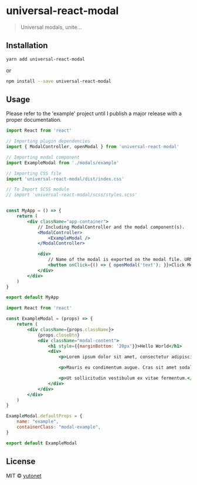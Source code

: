 # universal-react-modal

> Universal modals, unite...

<!-- [![NPM](https://img.shields.io/npm/v/universal-react-modal.svg)](https://www.npmjs.com/package/universal-react-modal) [![JavaScript Style Guide](https://img.shields.io/badge/code_style-standard-brightgreen.svg)](https://standardjs.com) -->

## Installation

```bash
yarn add universal-react-modal
```
or
```bash
npm install --save universal-react-modal
```

## Usage

Please refer to the 'example' project until I publish a major release with a proper documentation.

```jsx
import React from 'react'

// Importing plugin dependencies
import { ModalController, openModal } from 'universal-react-modal'

// Importing modal component
import ExampleModal from './modals/example'

// Importing CSS file
import 'universal-react-modal/dist/index.css'

// To Import SCSS module
// import 'universal-react-modal/scss/styles.scss'


const MyApp = () => {
    return (
        <div className="app-container">
            // Including ModalController and the modal component(s).
            <ModalController>
                <ExampleModal />
            </ModalController>

            <div>
                // Name of the modal is exported on the modal file. URM detects and opens the modal automatically.
                <button onClick={() => { openModal('text'); }}>Click Me!</button>
            </div>
        </div>
    )
}

export default MyApp
```

```jsx
import React from 'react'

const ExampleModal = (props) => {
    return (
        <div className={props.className}>
            {props.closeBtn}
            <div className="modal-content">
                <h1 style={{marginBottom: '20px'}}>Hello World</h1>
                <div>
                    <p>Lorem ipsum dolor sit amet, consectetur adipiscing elit.</p>

                    <p>Mauris eu condimentum augue. Cras sit amet sodales ligula.</p>

                    <p>Ut sollicitudin vestibulum ex vitae fermentum.</p>
                </div>
            </div>
        </div>
    )
}

ExampleModal.defaultProps = {
    name: "example",
    containerClass: "modal-example",
}

export default ExampleModal
```

## License

MIT © [yutonet](https://github.com/yutonet)
